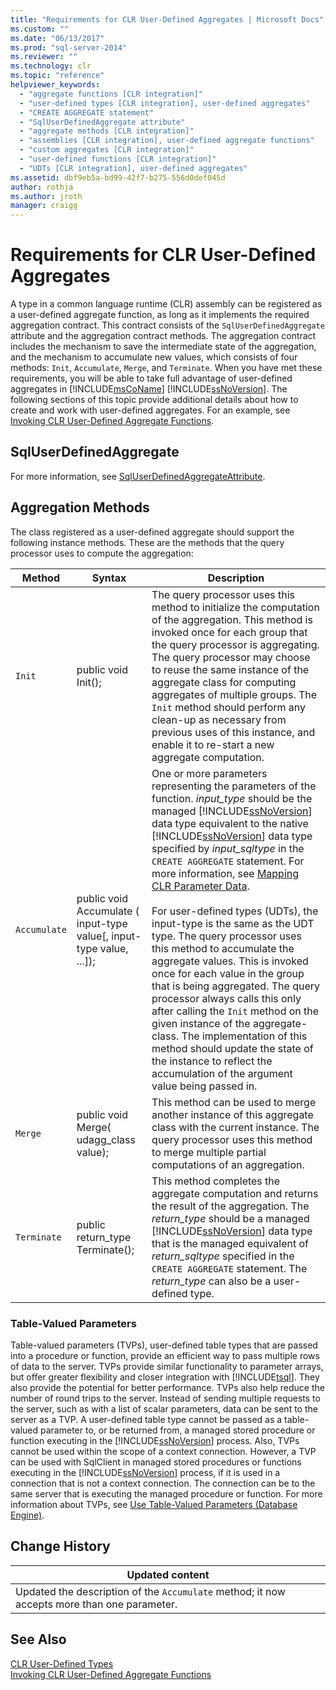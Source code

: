```yaml
---
title: "Requirements for CLR User-Defined Aggregates | Microsoft Docs"
ms.custom: ""
ms.date: "06/13/2017"
ms.prod: "sql-server-2014"
ms.reviewer: ""
ms.technology: clr
ms.topic: "reference"
helpviewer_keywords: 
  - "aggregate functions [CLR integration]"
  - "user-defined types [CLR integration], user-defined aggregates"
  - "CREATE AGGREGATE statement"
  - "SqlUserDefinedAggregate attribute"
  - "aggregate methods [CLR integration]"
  - "assemblies [CLR integration], user-defined aggregate functions"
  - "custom aggregates [CLR integration]"
  - "user-defined functions [CLR integration]"
  - "UDTs [CLR integration], user-defined aggregates"
ms.assetid: dbf9eb5a-bd99-42f7-b275-556d0def045d
author: rothja
ms.author: jroth
manager: craigg
---
```

# Requirements for CLR User-Defined Aggregates
  A type in a common language runtime (CLR) assembly can be registered as a user-defined aggregate function, as long as it implements the required aggregation contract. This contract consists of the `SqlUserDefinedAggregate` attribute and the aggregation contract methods. The aggregation contract includes the mechanism to save the intermediate state of the aggregation, and the mechanism to accumulate new values, which consists of four methods: `Init`, `Accumulate`, `Merge`, and `Terminate`. When you have met these requirements, you will be able to take full advantage of user-defined aggregates in [!INCLUDE[msCoName](../../includes/msconame-md.md)] [!INCLUDE[ssNoVersion](../../includes/ssnoversion-md.md)]. The following sections of this topic provide additional details about how to create and work with user-defined aggregates. For an example, see [Invoking CLR User-Defined Aggregate Functions](clr-user-defined-aggregate-invoking-functions.md).  
  
## SqlUserDefinedAggregate  
 For more information, see [SqlUserDefinedAggregateAttribute](https://go.microsoft.com/fwlink/?LinkId=124626).  
  
## Aggregation Methods  
 The class registered as a user-defined aggregate should support the following instance methods. These are the methods that the query processor uses to compute the aggregation:  
  
|Method|Syntax|Description|  
|------------|------------|-----------------|  
|`Init`|public void Init();|The query processor uses this method to initialize the computation of the aggregation. This method is invoked once for each group that the query processor is aggregating. The query processor may choose to reuse the same instance of the aggregate class for computing aggregates of multiple groups. The `Init` method should perform any clean-up as necessary from previous uses of this instance, and enable it to re-start a new aggregate computation.|  
|`Accumulate`|public void Accumulate ( input-type value[, input-type value, ...]);|One or more parameters representing the parameters of the function. *input_type* should be the managed [!INCLUDE[ssNoVersion](../../includes/ssnoversion-md.md)] data type equivalent to the native [!INCLUDE[ssNoVersion](../../includes/ssnoversion-md.md)] data type specified by *input_sqltype* in the `CREATE AGGREGATE` statement. For more information, see [Mapping CLR Parameter Data](../clr-integration-database-objects-types-net-framework/mapping-clr-parameter-data.md).<br /><br /> For user-defined types (UDTs), the input-type is the same as the UDT type. The query processor uses this method to accumulate the aggregate values. This is invoked once for each value in the group that is being aggregated. The query processor always calls this only after calling the `Init` method on the given instance of the aggregate-class. The implementation of this method should update the state of the instance to reflect the accumulation of the argument value being passed in.|  
|`Merge`|public void Merge( udagg_class value);|This method can be used to merge another instance of this aggregate class with the current instance. The query processor uses this method to merge multiple partial computations of an aggregation.|  
|`Terminate`|public return_type Terminate();|This method completes the aggregate computation and returns the result of the aggregation. The *return_type* should be a managed [!INCLUDE[ssNoVersion](../../includes/ssnoversion-md.md)] data type that is the managed equivalent of *return_sqltype* specified in the `CREATE AGGREGATE` statement. The *return_type* can also be a user-defined type.|  
  
### Table-Valued Parameters  
 Table-valued parameters (TVPs), user-defined table types that are passed into a procedure or function, provide an efficient way to pass multiple rows of data to the server. TVPs provide similar functionality to parameter arrays, but offer greater flexibility and closer integration with [!INCLUDE[tsql](../../includes/tsql-md.md)]. They also provide the potential for better performance. TVPs also help reduce the number of round trips to the server. Instead of sending multiple requests to the server, such as with a list of scalar parameters, data can be sent to the server as a TVP. A user-defined table type cannot be passed as a table-valued parameter to, or be returned from, a managed stored procedure or function executing in the [!INCLUDE[ssNoVersion](../../includes/ssnoversion-md.md)] process. Also, TVPs cannot be used within the scope of a context connection. However, a TVP can be used with SqlClient in managed stored procedures or functions executing in the [!INCLUDE[ssNoVersion](../../includes/ssnoversion-md.md)] process, if it is used in a connection that is not a context connection. The connection can be to the same server that is executing the managed procedure or function. For more information about TVPs, see [Use Table-Valued Parameters &#40;Database Engine&#41;](../tables/use-table-valued-parameters-database-engine.md).  
  
## Change History  
  
|Updated content|  
|---------------------|  
|Updated the description of the `Accumulate` method; it now accepts more than one parameter.|  
  
## See Also  
 [CLR User-Defined Types](../clr-integration-database-objects-user-defined-types/clr-user-defined-types.md)   
 [Invoking CLR User-Defined Aggregate Functions](clr-user-defined-aggregate-invoking-functions.md)  
  
  
